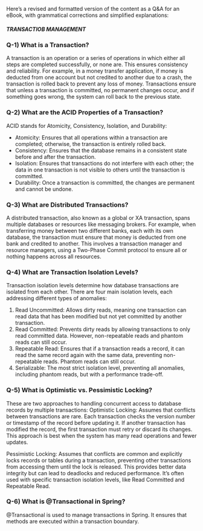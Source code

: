 Here’s a revised and formatted version of the content as a Q&A for an eBook, with grammatical corrections and simplified explanations:

##### TRANSACTIOB MANAGEMENT

### Q-1) What is a Transaction?

A transaction is an operation or a series of operations in which either all steps are completed successfully, or none are. This ensures consistency and reliability. For example, in a money transfer application, if money is deducted from one account but not credited to another due to a crash, the transaction is rolled back to prevent any loss of money. Transactions ensure that unless a transaction is committed, no permanent changes occur, and if something goes wrong, the system can roll back to the previous state.

### Q-2) What are the ACID Properties of a Transaction?

ACID stands for Atomicity, Consistency, Isolation, and Durability:

- Atomicity: Ensures that all operations within a transaction are completed; otherwise, the transaction is entirely rolled back.
- Consistency: Ensures that the database remains in a consistent state before and after the transaction.
- Isolation: Ensures that transactions do not interfere with each other; the data in one transaction is not visible to others until the transaction is committed.
- Durability: Once a transaction is committed, the changes are permanent and cannot be undone.

### Q-3) What are Distributed Transactions?

A distributed transaction, also known as a global or XA transaction, spans multiple databases or resources like messaging brokers. For example, when transferring money between two different banks, each with its own database, the transaction must ensure that money is deducted from one bank and credited to another. This involves a transaction manager and resource managers, using a Two-Phase Commit protocol to ensure all or nothing happens across all resources.

### Q-4) What are Transaction Isolation Levels?

Transaction isolation levels determine how database transactions are isolated from each other. There are four main isolation levels, each addressing different types of anomalies:

1. Read Uncommitted: Allows dirty reads, meaning one transaction can read data that has been modified but not yet committed by another transaction.
2. Read Committed: Prevents dirty reads by allowing transactions to only read committed data. However, non-repeatable reads and phantom reads can still occur.
3. Repeatable Read: Ensures that if a transaction reads a record, it can read the same record again with the same data, preventing non-repeatable reads. Phantom reads can still occur.
4. Serializable: The most strict isolation level, preventing all anomalies, including phantom reads, but with a performance trade-off.

### Q-5) What is Optimistic vs. Pessimistic Locking?

These are two approaches to handling concurrent access to database records by multiple transactions:
Optimistic Locking: Assumes that conflicts between transactions are rare. Each transaction checks the version number or timestamp of the record before updating it. If another transaction has modified the record, the first transaction must retry or discard its changes. This approach is best when the system has many read operations and fewer updates.

Pessimistic Locking: Assumes that conflicts are common and explicitly locks records or tables during a transaction, preventing other transactions from accessing them until the lock is released. This provides better data integrity but can lead to deadlocks and reduced performance. It’s often used with specific transaction isolation levels, like Read Committed and Repeatable Read.


### Q-6) What is @Transactional in Spring?
@Transactional is used to manage transactions in Spring. It ensures that methods are executed within a transaction boundary.